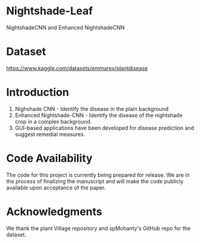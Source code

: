 # Nightshade-Leaf
NightshadeCNN and Enhanced NightshadeCNN

# Dataset
https://www.kaggle.com/datasets/emmarex/plantdisease

# Introduction
1. Nighshade CNN - Identify the disease in the plain background
2. Enhanced Nightshade-CNN - Identify the disease of the nightshade crop in a complex background.
3. GUI-based applications have been developed for disease prediction and suggest remedial measures.

   
# Code Availability
The code for this project is currently being prepared for release. We are in the process of finalizing the manuscript and will make the code publicly available upon acceptance of the paper.



# Acknowledgments
We thank the plant Village repository and spMohanty's GitHub repo for the dataset.


